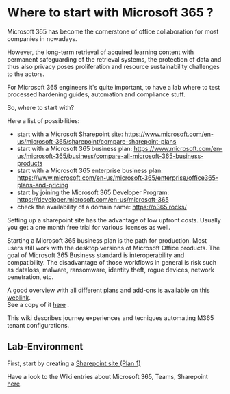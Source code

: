 # Where to start with Microsoft 365 ?

Microsoft 365 has become the cornerstone of office collaboration for most companies in nowadays.

However, the long-term retrieval of acquired learning content with permanent safeguarding of the retrieval systems, the protection of data and thus also privacy poses proliferation and resource sustainability challenges to the actors.

For Microsoft 365 engineers it's quite important, to have a lab where to test processed hardening guides, automation and compliance stuff.

So, where to start with?

Here a list of possibilities:
- start with a Microsoft Sharepoint site: https://www.microsoft.com/en-us/microsoft-365/sharepoint/compare-sharepoint-plans
- start with a Microsoft 365 business plan: https://www.microsoft.com/en-us/microsoft-365/business/compare-all-microsoft-365-business-products
- start with a Microsoft 365 enterprise business plan: https://www.microsoft.com/en-us/microsoft-365/enterprise/office365-plans-and-pricing
- start by joining the Microsoft 365 Developer Program: https://developer.microsoft.com/en-us/microsoft-365
- check the availability of a domain name: https://o365.rocks/

Setting up a sharepoint site has the advantage of low upfront costs. Usually you get a one month free trial for various licenses as well.

Starting a Microsoft 365 business plan is the path for production.
Most users still work with the desktop versions of Microsoft Office products. The goal of Microsoft 365 Business standard is interoperability and compatibility. The disadvantage of those workflows in general is risk such as dataloss, malware, ransomware, identity theft, rogue devices, network penetration, etc.

A good overview with all different plans and add-ons is available on this [weblink](https://go.microsoft.com/fwlink/p/?LinkID=2139145&clcid=0x409&culture=en-us&country=us).  
See a copy of it [here](https://github.com/user-attachments/files/16452804/modern-work-plan-comparison-enterprise-352528.pdf) .

This wiki describes journey experiences and tecniques automating M365 tenant configurations.

Lab-Environment
-

First, start by creating a [Sharepoint site (Plan 1)](https://github.com/dcasota/m365-scripts/wiki/Create-and-configure-a-new-sharepoint-site-(plan-1))  

Have a look to the Wiki entries about Microsoft 365, Teams, Sharepoint [here](https://github.com/dcasota/m365-scripts/wiki).








